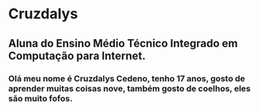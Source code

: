 # Cruzdalys

## Aluna do Ensino Médio Técnico Integrado em Computação para Internet.

### Olá meu nome é Cruzdalys Cedeno, tenho 17 anos, gosto de aprender muitas coisas nove, também gosto de coelhos, eles são muito fofos.

